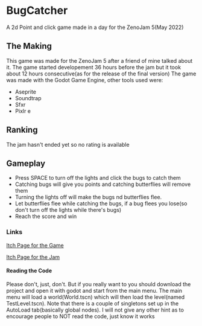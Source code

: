 # BugCatcher
A 2d Point and click game made in a day for the ZenoJam 5(May 2022)
## The Making
This game was made for the ZenoJam 5 after a friend of mine talked about it.
The game started developement 36 hours before the jam but it took about 12 hours consecutive(as for the release of the final version)
The game was made with the Godot Game Engine, other tools used were:
- Aseprite
- Soundtrap
- Sfxr
- Pixlr e

## Ranking
The jam hasn't ended yet so no rating is available

## Gameplay
- Press SPACE to turn off the lights and click the bugs to catch them
- Catching bugs will give you points and catching butterflies will remove them
- Turning the lights off will make the bugs nd butterflies flee.
- Let butterflies flee while catching the bugs, if a bug flees you lose(so don't turn off the lights while there's bugs)
- Reach the score and win

### Links
[Itch Page for the Game](https://zerokun265.itch.io/bugcatcher)

[Itch Page for the Jam](https://itch.io/jam/zeno-jam-the-perfect-jam-for-beginners-5)

#### Reading the Code
Please don't, just, don't.
But if you really want to you should download the project and open it with godot and start from the main menu.
The main menu will load a world(World.tscn) which will then load the level(named TestLevel.tscn).
Note that there is a couple of singletons set up in the AutoLoad tab(basically global nodes).
I will not give any other hint as to encourage people to NOT read the code, just know it works
